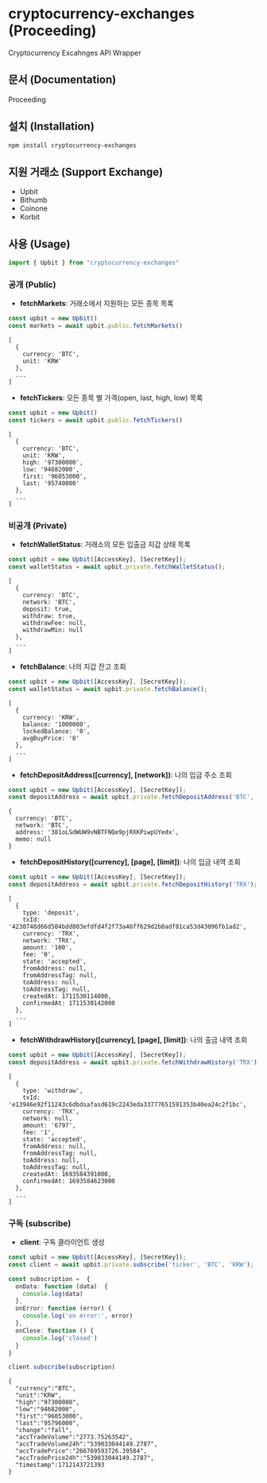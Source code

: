 # cryptocurrency-exchanges (Proceeding)
Cryptocurrency Excahnges API Wrapper

## 문서 (Documentation)

Proceeding

## 설치 (Installation)

```sh
npm install cryptocurrency-exchanges
```

## 지원 거래소 (Support Exchange) 

- Upbit
- Bithumb
- Coinone
- Korbit


## 사용 (Usage)
```ts
import { Upbit } from "cryptocurrency-exchanges"
```

### 공개 (Public)



- **fetchMarkets**: 거래소에서 지원하는 모든 종목 목록
```ts
const upbit = new Upbit()
const markets = await upbit.public.fetchMarkets()
```
```
[
  { 
    currency: 'BTC', 
    unit: 'KRW' 
  }, 
  ...
]
```




- **fetchTickers**: 모든 종목 별 가격(open, last, high, low) 목록
```ts
const upbit = new Upbit()
const tickers = await upbit.public.fetchTickers()
```
```
[
  { 
    currency: 'BTC', 
    unit: 'KRW', 
    high: '97300000', 
    low: '94682000', 
    first: '96053000', 
    last: '95740000' 
  },
  ...
]
```



### 비공개 (Private) 
- **fetchWalletStatus**: 거래소의 모든 입출금 지갑 상태 목록
```ts
const upbit = new Upbit([AccessKey], [SecretKey]);
const walletStatus = await upbit.private.fetchWalletStatus();
```
```
[  
  { 
    currency: 'BTC', 
    network: 'BTC', 
    deposit: true, 
    withdraw: true, 
    withdrawFee: null, 
    withdrawMin: null 
  },
  ...
]
```




- **fetchBalance**: 나의 지갑 잔고 조회
```ts
const upbit = new Upbit([AccessKey], [SecretKey]);
const walletStatus = await upbit.private.fetchBalance();
```
```
[  
  { 
    currency: 'KRW', 
    balance: '1000000', 
    lockedBalance: '0', 
    avgBuyPrice: '0'
  },
  ...
]
```


- **fetchDepositAddress([currency], [network])**: 나의 입금 주소 조회
```ts
const upbit = new Upbit([AccessKey], [SecretKey]);
const depositAddress = await upbit.private.fetchDepositAddress('BTC', 'BTC');
```
```
{
  currency: 'BTC',
  network: 'BTC',
  address: '381oLSdWUW9vNBTFNQe9pjRXKPiwpUYedx',
  memo: null
}
```




- **fetchDepositHistory([currency], [page], [limit])**: 나의 입금 내역 조회<br>
```ts
const upbit = new Upbit([AccessKey], [SecretKey]);
const depositAddress = await upbit.private.fetchDepositHistory('TRX');
```
```
[
  {
    type: 'deposit',
    txId: '4230748d66d504bdd803efdfd4f2f73a46ff629d2b8adf81ca53d43096fb1ad2',
    currency: 'TRX',
    network: 'TRX',
    amount: '100',
    fee: '0',
    state: 'accepted',
    fromAddress: null,
    fromAddressTag: null,
    toAddress: null,
    toAddressTag: null,
    createdAt: 1711530114000,
    confirmedAt: 1711530142000
  },
  ...
]
```






- **fetchWithdrawHistory([currency], [page], [limit])**: 나의 출금 내역 조회<br>


```ts
const upbit = new Upbit([AccessKey], [SecretKey]);
const depositAddress = await upbit.private.fetchWithdrawHistory('TRX');
```
```
[
  {
    type: 'withdraw',
    txId: 'e13946e92f11243c6dbdsafasd619c2243eda33777651591353b40ea24c2f1bc',
    currency: 'TRX',
    network: null,
    amount: '6797',
    fee: '1',
    state: 'accepted',
    fromAddress: null,
    fromAddressTag: null,
    toAddress: null,
    toAddressTag: null,
    createdAt: 1693584391000,
    confirmedAt: 1693584623000
  },
  ...
]
```




### 구독 (subscribe)

- **client**: 구독 클라이언트 생성
```ts
const upbit = new Upbit([AccessKey], [SecretKey]);
const client = await upbit.private.subscribe('ticker', 'BTC', 'KRW');

const subscription =  {
  onData: function (data)  {
    console.log(data)
  },
  onError: function (error) {
    console.log('on error:', error)
  },
  onClose: function () {
    console.log('closed')
  }
}

client.subscribe(subscription)
```
```
{
  "currency":"BTC",
  "unit":"KRW",
  "high":"97300000",
  "low":"94682000",
  "first":"96053000",
  "last":"95796000",
  "change":"fall",
  "accTradeVolume":"2773.75263542",
  "accTradeVolume24h":"539033044149.2787",
  "accTradePrice":"266769593726.39584",
  "accTradePrice24h":"539033044149.2787",
  "timestamp":1712143721393
}

```